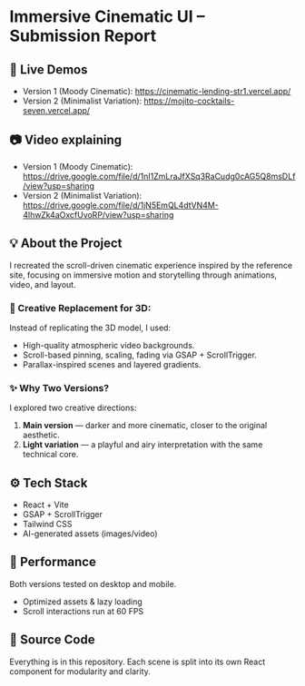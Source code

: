 # Immersive Cinematic UI – Submission Report

## 🔗 Live Demos

- Version 1 (Moody Cinematic): https://cinematic-lending-str1.vercel.app/
- Version 2 (Minimalist Variation): https://mojito-cocktails-seven.vercel.app/

## 📷 Video explaining

- Version 1 (Moody Cinematic): https://drive.google.com/file/d/1nI1ZmLraJfXSq3RaCudg0cAG5Q8msDLf/view?usp=sharing
- Version 2 (Minimalist Variation): https://drive.google.com/file/d/1jN5EmQL4dtVN4M-4lhwZk4aOxcfUvoRP/view?usp=sharing

## 💡 About the Project

I recreated the scroll-driven cinematic experience inspired by the reference site, focusing on immersive motion and storytelling through animations, video, and layout.

### 🔁 Creative Replacement for 3D:
Instead of replicating the 3D model, I used:
- High-quality atmospheric video backgrounds.
- Scroll-based pinning, scaling, fading via GSAP + ScrollTrigger.
- Parallax-inspired scenes and layered gradients.

### ✨ Why Two Versions?
I explored two creative directions:
1. **Main version** — darker and more cinematic, closer to the original aesthetic.
2. **Light variation** — a playful and airy interpretation with the same technical core.

## ⚙️ Tech Stack
- React + Vite
- GSAP + ScrollTrigger
- Tailwind CSS
- AI-generated assets (images/video)

## 🧪 Performance
Both versions tested on desktop and mobile.
- Optimized assets & lazy loading
- Scroll interactions run at 60 FPS

## 📁 Source Code
Everything is in this repository. Each scene is split into its own React component for modularity and clarity.
